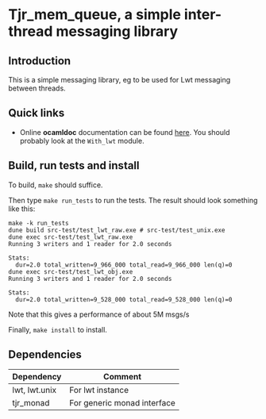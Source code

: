 # Tjr_mem_queue, a simple inter-thread messaging library



## Introduction

This is a simple messaging library, eg to be used for Lwt messaging between threads. 




## Quick links

* Online **ocamldoc** documentation can be found [here](https://tomjridge.github.io/tjr_mem_queue/index.html). You should probably look at the `With_lwt` module.



## Build, run tests and install

To build, `make` should suffice. 

Then type `make run_tests` to run the tests. The result should look something like this:

~~~
make -k run_tests 
dune build src-test/test_lwt_raw.exe # src-test/test_unix.exe
dune exec src-test/test_lwt_raw.exe
Running 3 writers and 1 reader for 2.0 seconds

Stats: 
  dur=2.0 total_written=9_966_000 total_read=9_966_000 len(q)=0
dune exec src-test/test_lwt_obj.exe
Running 3 writers and 1 reader for 2.0 seconds

Stats: 
  dur=2.0 total_written=9_528_000 total_read=9_528_000 len(q)=0
~~~

Note that this gives a performance of about 5M msgs/s

Finally, `make install` to install.



## Dependencies

| Dependency    | Comment                     |
| ------------- | --------------------------- |
| lwt, lwt.unix | For lwt instance            |
| tjr_monad     | For generic monad interface |




